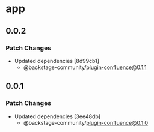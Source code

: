 # app

## 0.0.2

### Patch Changes

- Updated dependencies [8d99cb1]
  - @backstage-community/plugin-confluence@0.1.1

## 0.0.1

### Patch Changes

- Updated dependencies [3ee48db]
  - @backstage-community/plugin-confluence@0.1.0
